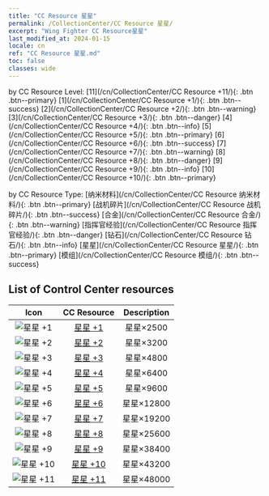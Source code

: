 ```yaml
---
title: "CC Resource 星星"
permalink: /CollectionCenter/CC Resource 星星/
excerpt: "Wing Fighter CC Resource星星"
last_modified_at: 2024-01-15
locale: cn
ref: "CC Resource 星星.md"
toc: false
classes: wide
---
```


  by CC Resource Level:  [11](/cn/CollectionCenter/CC Resource +11/){: .btn .btn--primary}   [1](/cn/CollectionCenter/CC Resource +1/){: .btn .btn--success}   [2](/cn/CollectionCenter/CC Resource +2/){: .btn .btn--warning}   [3](/cn/CollectionCenter/CC Resource +3/){: .btn .btn--danger}   [4](/cn/CollectionCenter/CC Resource +4/){: .btn .btn--info}   [5](/cn/CollectionCenter/CC Resource +5/){: .btn .btn--primary}   [6](/cn/CollectionCenter/CC Resource +6/){: .btn .btn--success}   [7](/cn/CollectionCenter/CC Resource +7/){: .btn .btn--warning}   [8](/cn/CollectionCenter/CC Resource +8/){: .btn .btn--danger}   [9](/cn/CollectionCenter/CC Resource +9/){: .btn .btn--info}   [10](/cn/CollectionCenter/CC Resource +10/){: .btn .btn--primary} 

  by CC Resource Type:  [纳米材料](/cn/CollectionCenter/CC Resource 纳米材料/){: .btn .btn--primary}   [战机碎片](/cn/CollectionCenter/CC Resource 战机碎片/){: .btn .btn--success}   [合金](/cn/CollectionCenter/CC Resource 合金/){: .btn .btn--warning}   [指挥官经验](/cn/CollectionCenter/CC Resource 指挥官经验/){: .btn .btn--danger}   [钻石](/cn/CollectionCenter/CC Resource 钻石/){: .btn .btn--info}   [星星](/cn/CollectionCenter/CC Resource 星星/){: .btn .btn--primary}   [模组](/cn/CollectionCenter/CC Resource 模组/){: .btn .btn--success} 

## List of Control Center resources

  |   Icon |      CC Resource        |   Description   |
  |:------:|:---------------:|:---------------:|
  | ![星星 +1](/images/cc/CC_星星_1_p.png) | [星星 +1](/cn/CollectionCenter/星星_1/) | 星星×2500 |
  | ![星星 +2](/images/cc/CC_星星_2_p.png) | [星星 +2](/cn/CollectionCenter/星星_2/) | 星星×3200 |
  | ![星星 +3](/images/cc/CC_星星_3_p.png) | [星星 +3](/cn/CollectionCenter/星星_3/) | 星星×4800 |
  | ![星星 +4](/images/cc/CC_星星_4_p.png) | [星星 +4](/cn/CollectionCenter/星星_4/) | 星星×6400 |
  | ![星星 +5](/images/cc/CC_星星_5_p.png) | [星星 +5](/cn/CollectionCenter/星星_5/) | 星星×9600 |
  | ![星星 +6](/images/cc/CC_星星_5_p.png) | [星星 +6](/cn/CollectionCenter/星星_6/) | 星星×12800 |
  | ![星星 +7](/images/cc/CC_星星_5_p.png) | [星星 +7](/cn/CollectionCenter/星星_7/) | 星星×19200 |
  | ![星星 +8](/images/cc/CC_星星_5_p.png) | [星星 +8](/cn/CollectionCenter/星星_8/) | 星星×25600 |
  | ![星星 +9](/images/cc/CC_星星_6_p.png) | [星星 +9](/cn/CollectionCenter/星星_9/) | 星星×38400 |
  | ![星星 +10](/images/cc/CC_星星_6_p.png) | [星星 +10](/cn/CollectionCenter/星星_10/) | 星星×43200 |
  | ![星星 +11](/images/cc/CC_星星_6_p.png) | [星星 +11](/cn/CollectionCenter/星星_11/) | 星星×48000 |
